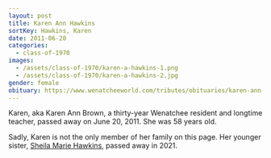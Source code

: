 ```yaml
---
layout: post
title: Karen Ann Hawkins
sortKey: Hawkins, Karen
date: 2011-06-20
categories:
  - class-of-1970
images:
  - /assets/class-of-1970/karen-a-hawkins-1.png
  - /assets/class-of-1970/karen-a-hawkins-2.jpg
gender: female
obituary: https://www.wenatcheeworld.com/tributes/obituaries/karen-ann-hawkins-brown/article_9ee835ea-2ac5-5aae-b71f-a9e97d225c89.html
---
```

Karen, aka Karen Ann Brown, a thirty-year Wenatchee resident and longtime teacher, passed away on June 20, 2011. She was 58 years old.

Sadly, Karen is not the only member of her family on this page. Her younger sister, [Sheila Marie Hawkins](https://ihsmemorial.org/class-of-1972/sheila-marie-hawkins/), passed away in 2021.